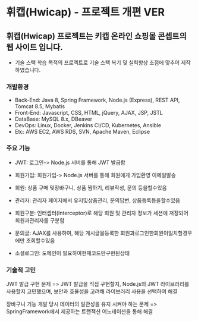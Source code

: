 # 휘캡(Hwicap) - 프로젝트 개편 VER
## 휘캡(Hwicap) 프로젝트는 키캡 온라인 쇼핑몰 콘셉트의 웹 사이트 입니다.
- 기술 스택 학습 목적의 프로젝트로 기술 스택 복기 및 실력향상 초점에 맞추어 제작하였습니다.

### 개발환경
- Back-End: Java 8, Spring Framework, Node.js (Express), REST API, Tomcat 8.5, Mybatis
- Front-End: Javascript, CSS, HTML, jQuery, AJAX, JSP, JSTL
- DataBase: MySQL 8.x, DBeaver
- DevOps: Linux, Docker, Jenkins CI/CD, Kubernetes, Ansible
- Etc:  AWS EC2, AWS RDS, SVN, Apache Maven, Eclipse
 
### 주요 기능
- JWT: 로그인-> Node.js 서버를 통해 JWT 발급함
- 회원가입: 회원가입-> Node.js 서버를 통해 회원에게 가입환영 이메일발송
- 회원: 상품 구매 및장바구니, 상품 찜하기, 리뷰작성, 문의 등을할수있음
- 관리자: 관리자 페이지에서 유저및상품관리, 문의답변, 상품등록등을할수있음
- 회원구분: 인터셉터(Interceptor)로 해당 회원 및 관리자 정보가 세션에 저장되어 회원과관리자를
구분함
- 문의글: AJAX를 사용하여, 해당 게시글을등록한 회원과로그인한회원이일치할경우에만
조회할수있음

- 소셜로그인: 도메인이 필요하여현재코드만구현된상태

### 기술적 고민
JWT 발급 구현 문제
=> JWT 발급을 직접 구현할지, Node.js의 JWT 라이브러리를 사용할지 고민했으며, 보안과 효율성을 고려해 라이브러리 사용을 선택하여 해결

장바구니 기능 개발 당시 데이터의 일관성을 유지 시켜야 하는 문제
=> SpringFramework에서 제공하는 트랜잭션 어노테이션을 통해 해결
